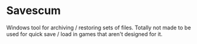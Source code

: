 # Savescum
Windows tool for archiving / restoring sets of files. Totally not made to be used for quick save / load in games that aren't designed for it.
